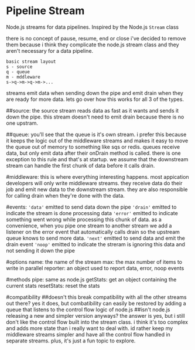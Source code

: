 # Pipeline Stream

Node.js streams for data pipelines. Inspired by the Node.js `Stream` class

there is no concept of pause, resume, end or close i've decided to remove them because i think they complicate the node.js stream class and they aren't necessary for a data pipeline.

```
basic stream layout
s - source
q - queue
m - mddleware
s->q->m->q->m->...
```
streams emit data when sending down the pipe and emit drain when they are ready for more data. lets go over how this works for all 3 of the types.

##source:
the source stream reads data as fast as it wants and sends it down the pipe. this stream doesn't need to emit drain because there is no one upstram.

##queue:
you'll see that the queue is it's own stream. i prefer this because it keeps the logic out of the middleware streams and makes it easy to move the queue out of memory to something like sqs or redis. queues receive data, but only emit data after their onDrain method is called. there is one exception to this rule and that's at startup. we assume that the downstream stream can handle the first chunk of data before it calls drain.

#middleware:
this is where everything interesting happens. most appication developers will only write middleware streams. they receive data do their job and emit new data to the downstream stream. they are also responsible for calling drain when they're done with the data.

#events:
`'data'` emitted to send data down the pipe
`'drain'` emitted to indicate the stream is done processing data
`'error'` emitted to indicate something went wrong while processing this chunk of data. as a convenience, when you pipe one stream to another stream we add a listener on the error event that automatically calls drain so the upstream queue knows to send more data.
`'next'` emitted to send data and emit the drain event
`'noop'` emitted to indicate the streram is ignoring this data and not sending it down the pipe

#options
name: the name of the stream
max: the max number of items to write in parallel
reporter: an object used to report data, error, noop events

#methods
pipe: same as node.js
getStats: get an object containing the current stats
resetStats: reset the stats

#compatibility
##doesn't this break compatibility with all the other streams out there?
yes it does, but combatibility can easily be restored by adding a queue that listens to the control flow logic of node.js
##isn't node.js releasing a new and simpler version anyways?
the answer is yes, but i still don't like the control flow built into the stream class. i think it's too complex and adds more state than i really want to deal with. id rather keep my middleware streams simpler and have all the control flow handled in separate streams. plus, it's just a fun topic to explore.
